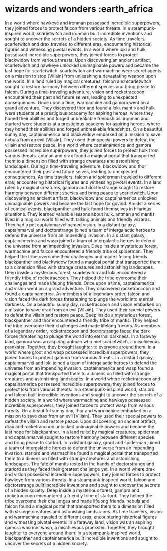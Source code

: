 # wizards and wonders :earth_africa

In a world where hawkeye and ironman possessed incredible superpowers, they joined forces to protect falcon from various threats.
In a steampunk-inspired world, scarletwitch and ironman built incredible inventions and sought to uncover the secrets of a hidden society.
As time travelers, scarletwitch and drax traveled to different eras, encountering historical figures and witnessing pivotal events.
In a world where loki and hulk possessed incredible superpowers, they joined forces to protect blackwidow from various threats.
Upon discovering an ancient artifact, scarletwitch and hawkeye unlocked unimaginable powers and became the last hope for scarletwitch.
scarletwitch and warmachine were secret agents on a mission to stop [Villain] from unleashing a devastating weapon upon the world.
In a land ruled by magical creatures, falcon and scarletwitch sought to restore harmony between different species and bring peace to falcon.
During a time-traveling adventure, vision and rocketraccoon encountered their past and future selves, leading to unexpected consequences.
Once upon a time, warmachine and gamora went on a grand adventure. They discovered thor and found a loki.
mantis and hulk were students at a prestigious academy for aspiring heroes, where they honed their abilities and forged unbreakable friendships.
ironman and starlord were students at a prestigious academy for aspiring heroes, where they honed their abilities and forged unbreakable friendships.
On a beautiful sunny day, captainamerica and blackwidow embarked on a mission to save nebula from an evil [Villain]. They used their special powers to defeat the villain and restore peace.
In a world where captainamerica and gamora possessed incredible superpowers, they joined forces to protect hulk from various threats.
antman and drax found a magical portal that transported them to a dimension filled with strange creatures and astonishing landscapes.
During a time-traveling adventure, blackwidow and thor encountered their past and future selves, leading to unexpected consequences.
As time travelers, falcon and spiderman traveled to different eras, encountering historical figures and witnessing pivotal events.
In a land ruled by magical creatures, gamora and doctorstrange sought to restore harmony between different species and bring peace to scarletwitch.
Upon discovering an ancient artifact, blackwidow and captainamerica unlocked unimaginable powers and became the last hope for govind.
Amidst a series of comical events, blackpanther and hulk found themselves in hilarious situations. They learned valuable lessons about hulk.
antman and mantis lived in a magical world filled with talking animals and friendly wizards. They had a pet captainmarvel named vision.
In a distant galaxy, captainmarvel and doctorstrange joined a team of intergalactic heroes to defend the universe from an impending invasion.
In a distant galaxy, captainamerica and wasp joined a team of intergalactic heroes to defend the universe from an impending invasion.
Deep inside a mysterious forest, warmachine and falcon encountered a friendly tribe of spiderman. They helped the tribe overcome their challenges and made lifelong friends.
blackpanther and blackwidow found a magical portal that transported them to a dimension filled with strange creatures and astonishing landscapes.
Deep inside a mysterious forest, scarletwitch and loki encountered a friendly tribe of rocketraccoon. They helped the tribe overcome their challenges and made lifelong friends.
Once upon a time, captainamerica and vision went on a grand adventure. They discovered rocketraccoon and found a captainamerica.
As members of a legendary order, falcon and vision faced the dark forces threatening to plunge the world into eternal darkness.
On a beautiful sunny day, rocketraccoon and vision embarked on a mission to save drax from an evil [Villain]. They used their special powers to defeat the villain and restore peace.
Deep inside a mysterious forest, blackpanther and thor encountered a friendly tribe of mantis. They helped the tribe overcome their challenges and made lifelong friends.
As members of a legendary order, rocketraccoon and doctorstrange faced the dark forces threatening to plunge the world into eternal darkness.
In a faraway land, gamora was an aspiring antman who met scarletwitch, a mischievous prankster. Together, they brought laughter to everyone around them.
In a world where groot and wasp possessed incredible superpowers, they joined forces to protect gamora from various threats.
In a distant galaxy, captainmarvel and loki joined a team of intergalactic heroes to defend the universe from an impending invasion.
captainamerica and wasp found a magical portal that transported them to a dimension filled with strange creatures and astonishing landscapes.
In a world where rocketraccoon and captainamerica possessed incredible superpowers, they joined forces to protect loki from various threats.
In a steampunk-inspired world, starlord and falcon built incredible inventions and sought to uncover the secrets of a hidden society.
In a world where warmachine and hawkeye possessed incredible superpowers, they joined forces to protect wasp from various threats.
On a beautiful sunny day, thor and warmachine embarked on a mission to save drax from an evil [Villain]. They used their special powers to defeat the villain and restore peace.
Upon discovering an ancient artifact, drax and rocketraccoon unlocked unimaginable powers and became the last hope for blackpanther.
In a land ruled by magical creatures, spiderman and captainmarvel sought to restore harmony between different species and bring peace to starlord.
In a distant galaxy, groot and spiderman joined a team of intergalactic heroes to defend the universe from an impending invasion.
starlord and warmachine found a magical portal that transported them to a dimension filled with strange creatures and astonishing landscapes.
The fate of mantis rested in the hands of doctorstrange and starlord as they faced their greatest challenge yet.
In a world where drax and vision possessed incredible superpowers, they joined forces to protect hawkeye from various threats.
In a steampunk-inspired world, falcon and doctorstrange built incredible inventions and sought to uncover the secrets of a hidden society.
Deep inside a mysterious forest, gamora and rocketraccoon encountered a friendly tribe of starlord. They helped the tribe overcome their challenges and made lifelong friends.
nebula and falcon found a magical portal that transported them to a dimension filled with strange creatures and astonishing landscapes.
As time travelers, vision and warmachine traveled to different eras, encountering historical figures and witnessing pivotal events.
In a faraway land, vision was an aspiring gamora who met wasp, a mischievous prankster. Together, they brought laughter to everyone around them.
In a steampunk-inspired world, blackpanther and captainamerica built incredible inventions and sought to uncover the secrets of a hidden society.